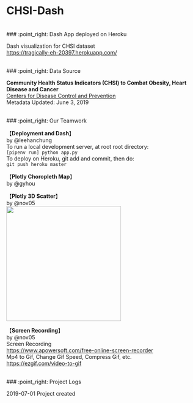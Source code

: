 # CHSI-Dash

<br>
### :point_right: Dash App deployed on Heroku 

Dash visualization for CHSI dataset  
https://tragically-eh-20397.herokuapp.com/  

<br>
### :point_right: Data Source

**Community Health Status Indicators (CHSI) to Combat Obesity, Heart Disease and Cancer**  
[Centers for Disease Control and Prevention](https://catalog.data.gov/dataset/community-health-status-indicators-chsi-to-combat-obesity-heart-disease-and-cancer)  
Metadata Updated: June 3, 2019  

<br>
### :point_right: Our Teamwork

【**Deployment and Dash**】  
by @leehanchung  
To run a local development server, at root root directory:  
```[pipenv run] python app.py```  
To deploy on Heroku, git add and commit, then do:  
```git push heroku master```  

【**Plotly Choropleth Map**】  
by @gyhou   

【**Plotly 3D Scatter**】  
by @nov05    
<img src="https://github.com/Nov05/CHSI-Dash/blob/master/pictures/ezgif.com-optimize.gif?raw=true" width=300 align="middle">  

【**Screen Recording**】  
by @nov05  
Screen Recording  
https://www.apowersoft.com/free-online-screen-recorder  
Mp4 to Gif, Change Gif Speed, Compress Gif, etc.  
https://ezgif.com/video-to-gif  

<br>
### :point_right: Project Logs

2019-07-01 Project created  



